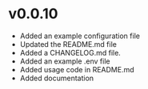 # v0.0.10

* Added an example configuration file
* Updated the README.md file
* Added a CHANGELOG.md file.
* Added an example .env file
* Added usage code in README.md
* Added documentation